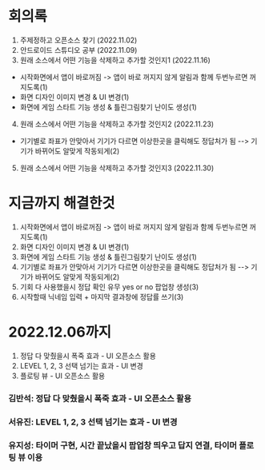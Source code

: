 
# 회의록
1. 주제정하고 오픈소스 찾기 (2022.11.02)
2. 안드로이드 스튜디오 공부 (2022.11.09)
3. 원래 소스에서 어떤 기능을 삭제하고 추가할 것인지1 (2022.11.16)
- 시작화면에서 앱이 바로꺼짐 -> 앱이 바로 꺼지지 않게 알림과 함께 두번누르면 꺼지도록(1)
- 화면 디자인 이미지 변경 & UI 변경(1)
- 화면에 게임 스타트 기능 생성 & 틀린그림찾기 난이도 생성(1)
4. 원래 소스에서 어떤 기능을 삭제하고 추가할 것인지2 (2022.11.23)
- 기기별로 좌표가 안맞아서 기기가 다르면 이상한곳을 클릭해도 정답처가 됨 --> 기기가 바뀌어도 알맞게 작동되게(2)
5. 원래 소스에서 어떤 기능을 삭제하고 추가할 것인지3 (2022.11.30)

# 지금까지 해결한것
1. 시작화면에서 앱이 바로꺼짐 -> 앱이 바로 꺼지지 않게 알림과 함께 두번누르면 꺼지도록(1)
2. 화면 디자인 이미지 변경 & UI 변경(1)
3. 화면에 게임 스타트 기능 생성 & 틀린그림찾기 난이도 생성(1)
4. 기기별로 좌표가 안맞아서 기기가 다르면 이상한곳을 클릭해도 정답처가 됨 --> 기기가 바뀌어도 알맞게 작동되게(2)
5. 기회 다 사용했을시 정답 확인 유무 yes or no 팝업창 생성(3)
6. 시작할때 닉네임 입력 + 마지막 결과창에 정답률 쓰기(3)


# 2022.12.06까지
1. 정답 다 맞췄을시 폭죽 효과 - UI 오픈소스 활용
2. LEVEL 1, 2, 3 선택 넘기는 효과 - UI 변경 
3. 플로팅 뷰 - UI 오픈소스 활용

### 김반석: 정답 다 맞췄을시 폭죽 효과 - UI 오픈소스 활용
### 서유진: LEVEL 1, 2, 3 선택 넘기는 효과 - UI 변경 
### 유지성: 타이머 구현, 시간 끝났을시 팝업창 띄우고 답지 연결, 타이머 플로팅 뷰 이용
